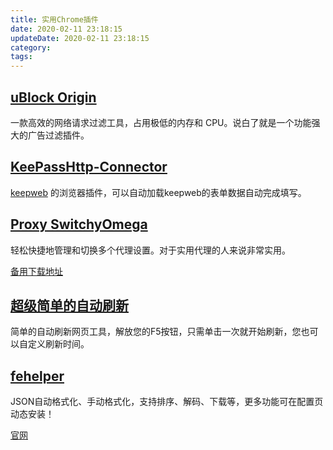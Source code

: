 ```yaml
---
title: 实用Chrome插件
date: 2020-02-11 23:18:15
updateDate: 2020-02-11 23:18:15
category:
tags:
---
```


## [uBlock Origin](https://chrome.google.com/webstore/detail/ublock-origin/cjpalhdlnbpafiamejdnhcphjbkeiagm)

一款高效的网络请求过滤工具，占用极低的内存和 CPU。说白了就是一个功能强大的广告过滤插件。

## [KeePassHttp-Connector](https://chrome.google.com/webstore/detail/keepasshttp-connector/dafgdjggglmmknipkhngniifhplpcldb)

[keepweb](https://github.com/keeweb/keeweb) 的浏览器插件，可以自动加载keepweb的表单数据自动完成填写。

## [Proxy SwitchyOmega](https://chrome.google.com/webstore/detail/proxy-switchyomega/padekgcemlokbadohgkifijomclgjgif)

轻松快捷地管理和切换多个代理设置。对于实用代理的人来说非常实用。

[备用下载地址](https://github.com/FelisCatus/SwitchyOmega/releases)

## [超级简单的自动刷新](https://chrome.google.com/webstore/detail/super-simple-auto-refresh/gljclgacfalmnebgmhknodlplmngmfpi)

简单的自动刷新网页工具，解放您的F5按钮，只需单击一次就开始刷新，您也可以自定义刷新时间。

## [fehelper](https://chrome.google.com/webstore/detail/fehelperjson/pkgccpejnmalmdinmhkkfafefagiiiad)

JSON自动格式化、手动格式化，支持排序、解码、下载等，更多功能可在配置页动态安装！

[官网](https://www.baidufe.com/fehelper)

